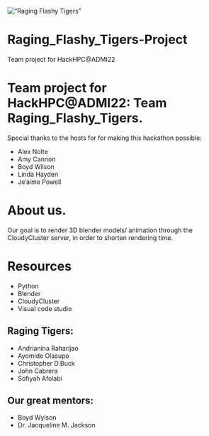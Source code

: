 
![“Raging Flashy Tigers”](https://user-images.githubusercontent.com/78986606/161546049-facb2423-dbaa-4ec5-b0d3-ac6237a246df.png)

# Raging_Flashy_Tigers-Project
Team project for HackHPC@ADMI22

# Team project for HackHPC@ADMI22: Team Raging_Flashy_Tigers.

Special thanks to the hosts for for making this hackathon possible: 
- Alex Nolte
- Amy Cannon 
- Boyd Wilson 
- Linda Hayden  
- Je’aime Powell 

# About us.

Our goal is to render 3D blender models/ animation through the CloudyCluster server, in order to shorten rendering time.

# Resources

- Python
- Blender
- CloudyCluster
- Visual code studio


## Raging Tigers: 
- Andrianina Raharijao
- Ayomide Olasupo
- Christopher D.Buck
- John Cabrera 
- Sofiyah Afolabi

## Our great mentors: 
- Boyd Wylson
- Dr. Jacqueline M. Jackson



##
